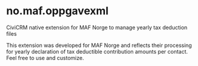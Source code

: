 no.maf.oppgavexml
=================

CiviCRM native extension for MAF Norge to manage yearly tax deduction files

This extension was developed for MAF Norge and reflects their processing for yearly declaration of tax deductible contribution amounts per contact. Feel free to use and customize.


